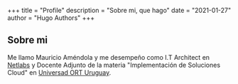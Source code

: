 +++
title = "Profile"
description = "Sobre mi, que hago"
date = "2021-01-27"
author = "Hugo Authors"
+++

## Sobre mi

Me llamo Mauricio Améndola y me desempeño como I.T Architect en [Netlabs](https://netlabs.com.uy) y Docente Adjunto de la materia "Implementación de Soluciones Cloud" en [Universad ORT Uruguay](https://ort.edu.uy). 



